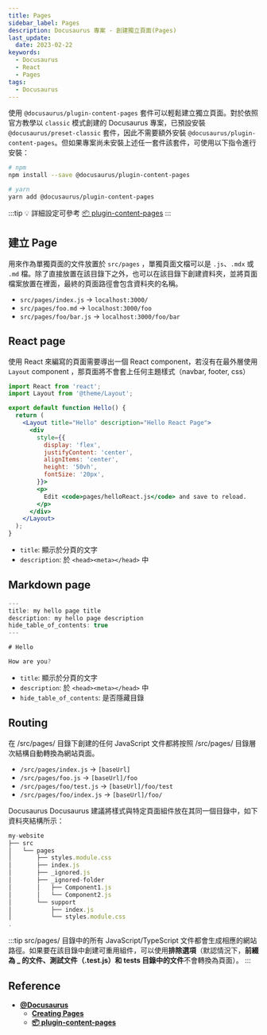 ```yaml
---
title: Pages
sidebar_label: Pages
description: Docusaurus 專案 - 創建獨立頁面(Pages)
last_update:
  date: 2023-02-22
keywords:
  - Docusaurus
  - React
  - Pages
tags:
  - Docusaurus
---
```



使用 `@docusaurus/plugin-content-pages` 套件可以輕鬆建立獨立頁面。對於依照官方教學以 `classic` 模式創建的 Docusaurus 專案，已預設安裝 `@docusaurus/preset-classic` 套件，因此不需要額外安裝 `@docusaurus/plugin-content-pages`。但如果專案尚未安裝上述任一套件該套件，可使用以下指令進行安裝：
```bash
# npm
npm install --save @docusaurus/plugin-content-pages

# yarn
yarn add @docusaurus/plugin-content-pages
```

:::tip
💡 詳細設定可參考 [📦 plugin-content-pages](https://docusaurus.io/docs/api/plugins/@docusaurus/plugin-content-pages)
:::

## **建立 Page**

用來作為單獨頁面的文件放置於 `src/pages` ，單獨頁面文檔可以是 `.js`、`.mdx` 或 `.md` 檔。除了直接放置在該目錄下之外，也可以在該目錄下創建資料夾，並將頁面檔案放置在裡面，最終的頁面路徑會包含資料夾的名稱。

- `src/pages/index.js` → `localhost:3000/`
- `src/pages/foo.md` → `localhost:3000/foo`
- `src/pages/foo/bar.js` → `localhost:3000/foo/bar`

## **React page**

使用 React 來編寫的頁面需要導出一個 React component，若沒有在最外層使用 `Layout` component ，那頁面將不會套上任何主題樣式（navbar, footer, css）

```jsx
import React from 'react';
import Layout from '@theme/Layout';

export default function Hello() {
  return (
    <Layout title="Hello" description="Hello React Page">
      <div
        style={{
          display: 'flex',
          justifyContent: 'center',
          alignItems: 'center',
          height: '50vh',
          fontSize: '20px',
        }}>
        <p>
          Edit <code>pages/helloReact.js</code> and save to reload.
        </p>
      </div>
    </Layout>
  );
}
```

- `title`: 顯示於分頁的文字
- `description`: 於 ```<head><meta></head>``` 中

## **Markdown page**

```jsx
---
title: my hello page title
description: my hello page description
hide_table_of_contents: true
---

# Hello

How are you?
```

- `title`: 顯示於分頁的文字
- `description`: 於 ```<head><meta></head>``` 中
- `hide_table_of_contents`: 是否隱藏目錄

## **Routing**

在 /src/pages/ 目錄下創建的任何 JavaScript 文件都將按照 /src/pages/ 目錄層次結構自動轉換為網站頁面。

- `/src/pages/index.js` → `[baseUrl]`
- `/src/pages/foo.js` → `[baseUrl]/foo`
- `/src/pages/foo/test.js` → `[baseUrl]/foo/test`
- `/src/pages/foo/index.js` → `[baseUrl]/foo/`

Docusaurus Docusaurus 建議將樣式與特定頁面組件放在其同一個目錄中，如下資料夾結構所示：

```jsx
my-website
├── src
│   └── pages
│       ├── styles.module.css
│       ├── index.js
│       ├── _ignored.js
│       ├── _ignored-folder
│       │   ├── Component1.js
│       │   └── Component2.js
│       └── support
│           ├── index.js
│           └── styles.module.css
.
```

:::tip
src/pages/ 目錄中的所有 JavaScript/TypeScript 文件都會生成相應的網站路徑。如果要在該目錄中創建可重用組件，可以使用**排除選項**（默認情況下，**前綴為 _ 的文件、測試文件（.test.js）和 tests 目錄中的文件**不會轉換為頁面）。
:::

## **Reference**
- **[@Docusaurus](https://docusaurus.io/)**
  - **[Creating Pages](https://docusaurus.io/docs/creating-pages)**
  - **[📦 plugin-content-pages](https://docusaurus.io/docs/api/plugins/@docusaurus/plugin-content-pages)**
